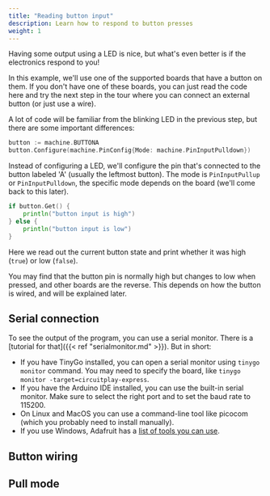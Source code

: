 ```yaml
---
title: "Reading button input"
description: Learn how to respond to button presses
weight: 1
---
```


Having some output using a LED is nice, but what's even better is if the electronics respond to you!

In this example, we'll use one of the supported boards that have a button on them. If you don't have one of these boards, you can just read the code here and try the next step in the tour where you can connect an external button (or just use a wire).

A lot of code will be familiar from the blinking LED in the previous step, but there are some important differences:

```go
button := machine.BUTTONA
button.Configure(machine.PinConfig{Mode: machine.PinInputPulldown})
```

Instead of configuring a LED, we'll configure the pin that's connected to the button labeled 'A' (usually the leftmost button). The mode is `PinInputPullup` or `PinInputPulldown`, the specific mode depends on the board (we'll come back to this later).

```go
if button.Get() {
	println("button input is high")
} else {
	println("button input is low")
}
```

Here we read out the current button state and print whether it was high (`true`) or low (`false`).

You may find that the button pin is normally high but changes to low when pressed, and other boards are the reverse. This depends on how the button is wired, and will be explained later.

## Serial connection

To see the output of the program, you can use a serial monitor. There is a [tutorial for that]({{< ref "serialmonitor.md" >}}). But in short:

  * If you have TinyGo installed, you can open a serial monitor using `tinygo monitor` command. You may need to specify the board, like `tinygo monitor -target=circuitplay-express`.
  * If you have the Arduino IDE installed, you can use the built-in serial monitor. Make sure to select the right port and to set the baud rate to 115200.
  * On Linux and MacOS you can use a command-line tool like picocom (which you probably need to install manually).
  * If you use Windows, Adafruit has a [list of tools you can use](https://learn.adafruit.com/windows-tools-for-the-electrical-engineer/serial-terminal).

## Button wiring



## Pull mode



<script type="module">
import { setupTour } from '/tour.js';
let codePulldown = `
package main

import (
	"machine"
	"time"
)

func main() {
	button := machine.BUTTONA
	button.Configure(machine.PinConfig{Mode: machine.PinInputPulldown})

	for {
		if button.Get() {
			println("button input is high")
		} else {
			println("button input is low")
		}
		time.Sleep(200 * time.Millisecond)
	}
}`;
let codePullup = codePulldown.replace('PinInputPulldown', 'PinInputPullup');
setupTour({
	boards: {
		'circuitplay-bluefruit': { code: codePulldown },
		'circuitplay-express': { code: codePulldown },
		'gopher-badge': { code: codePullup.replace('BUTTONA', 'BUTTON_A // Gopher Badge uses BUTTON_A') },
		'microbit': { code: codePullup },
	},
});
</script>
